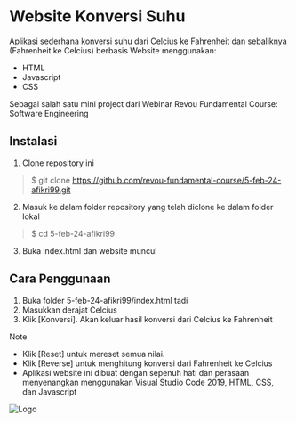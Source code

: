 # Website Konversi Suhu

Aplikasi sederhana konversi suhu dari Celcius ke Fahrenheit dan sebaliknya (Fahrenheit ke Celcius) berbasis Website menggunakan:
- HTML
- Javascript
- CSS

Sebagai salah satu mini project dari Webinar Revou Fundamental Course: Software Engineering


## Instalasi
1. Clone repository ini
> $ git clone https://github.com/revou-fundamental-course/5-feb-24-afikri99.git

2. Masuk ke dalam folder repository yang telah diclone ke dalam folder lokal
> $ cd 5-feb-24-afikri99

3. Buka index.html dan website muncul

## Cara Penggunaan
1. Buka folder 5-feb-24-afikri99/index.html tadi
2. Masukkan derajat Celcius
3. Klik [Konversi]. Akan keluar hasil konversi dari Celcius ke Fahrenheit

> [!NOTE]
> - Klik [Reset] untuk mereset semua nilai.
> - Klik [Reverse] untuk menghitung konversi dari Fahrenheit ke Celcius
> - Aplikasi website ini dibuat dengan sepenuh hati dan perasaan menyenangkan menggunakan Visual Studio Code 2019, HTML, CSS, dan Javascript

![Logo](https://fikriahmad.my.id/wp-content/uploads/2024/02/logo_fikriahmadv2_blue.png)

